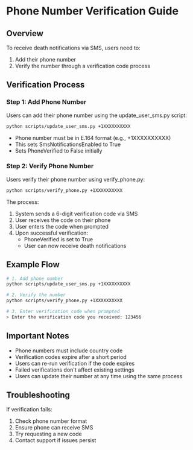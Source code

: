# Phone Number Verification Guide

## Overview
To receive death notifications via SMS, users need to:
1. Add their phone number
2. Verify the number through a verification code process

## Verification Process

### Step 1: Add Phone Number
Users can add their phone number using the update_user_sms.py script:
```bash
python scripts/update_user_sms.py +1XXXXXXXXXX
```
- Phone number must be in E.164 format (e.g., +1XXXXXXXXXX)
- This sets SmsNotificationsEnabled to True
- Sets PhoneVerified to False initially

### Step 2: Verify Phone Number
Users verify their phone number using verify_phone.py:
```bash
python scripts/verify_phone.py +1XXXXXXXXXX
```
The process:
1. System sends a 6-digit verification code via SMS
2. User receives the code on their phone
3. User enters the code when prompted
4. Upon successful verification:
   - PhoneVerified is set to True
   - User can now receive death notifications

## Example Flow
```bash
# 1. Add phone number
python scripts/update_user_sms.py +1XXXXXXXXXX

# 2. Verify the number
python scripts/verify_phone.py +1XXXXXXXXXX

# 3. Enter verification code when prompted
> Enter the verification code you received: 123456
```

## Important Notes
- Phone numbers must include country code
- Verification codes expire after a short period
- Users can re-run verification if the code expires
- Failed verifications don't affect existing settings
- Users can update their number at any time using the same process

## Troubleshooting
If verification fails:
1. Check phone number format
2. Ensure phone can receive SMS
3. Try requesting a new code
4. Contact support if issues persist